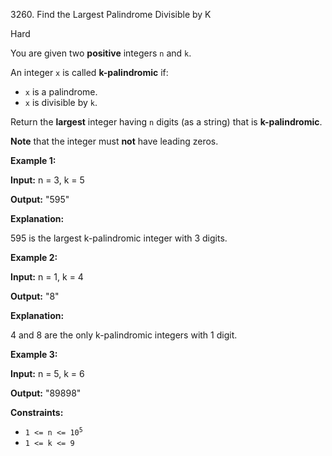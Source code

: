 3260\. Find the Largest Palindrome Divisible by K

Hard

You are given two **positive** integers `n` and `k`.

An integer `x` is called **k-palindromic** if:

*   `x` is a palindrome.
*   `x` is divisible by `k`.

Return the **largest** integer having `n` digits (as a string) that is **k-palindromic**.

**Note** that the integer must **not** have leading zeros.

**Example 1:**

**Input:** n = 3, k = 5

**Output:** "595"

**Explanation:**

595 is the largest k-palindromic integer with 3 digits.

**Example 2:**

**Input:** n = 1, k = 4

**Output:** "8"

**Explanation:**

4 and 8 are the only k-palindromic integers with 1 digit.

**Example 3:**

**Input:** n = 5, k = 6

**Output:** "89898"

**Constraints:**

*   <code>1 <= n <= 10<sup>5</sup></code>
*   `1 <= k <= 9`